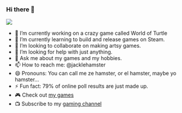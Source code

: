 ### Hi there 👋

![](https://i.giphy.com/media/gbmWwWm4sGMQvAYm1G/giphy.webp)

- 🔭 I’m currently working on a crazy game called World of Turtle
- 🌱 I’m currently learning to build and release games on Steam.
- 👯 I’m looking to collaborate on making artsy games.
- 🤔 I’m looking for help with just anything.
- 💬 Ask me about my games and my hobbies.
- 📫 How to reach me: @jacklehamster
- 😄 Pronouns: You can call me ze hamster, or el hamster, maybe yo hamster...
- ⚡ Fun fact: 79% of online poll results are just made up.
- 🎮 Check out [my games](https://jacklehamster.github.io/jacklehamster/)
- 📺 Subscribe to my [gaming channel](https://www.youtube.com/@dobuki)
